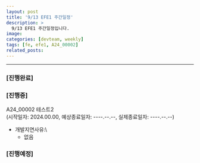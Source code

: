 ```yaml
---
layout: post
title: '9/13 EFE1 주간일정'
description: >
  9/13 EFE1 주간일정입니다.
image: 
categories: [devteam, weekly]
tags: [fe, efe1, A24_00002]
related_posts:
---
```

---

### [진행완료]

### [진행중]

A24_00002 테스트2 \
(시작일자: 2024.00.00, 예상종료일자: ----.--.--, 실제종료일자: ----.--.--)

- 개발지연사유:\
  - 없음

### [진행예정]
